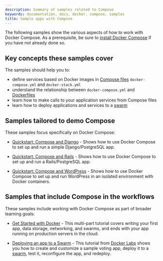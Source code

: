 ```yaml
---
description: Summary of samples related to Compose
keywords: documentation, docs, docker, compose, samples
title: Sample apps with Compose
---
```


The following samples show the various aspects of how to work with Docker
Compose. As a prerequisite, be sure to [install Docker
Compose](/compose/install/) if you have not already done so.

## Key concepts these samples cover

The samples should help you to:

- define services based on Docker images in [Compose files](/compose/compose-file.md) `docker-compose.yml` and
`docker-stack.yml`
- understand the relationship between `docker-compose.yml` and [Dockerfiles](/engine/reference/builder.md)
- learn how to make calls to your application services from Compose files
- learn how to deploy applications and services to a [swarm](/engine/swarm.md)

## Samples tailored to demo Compose

These samples focus specifically on Docker Compose:

- [Quickstart: Compose and Django](/compose/django.md) - Shows how to use Docker Compose to set up and run a simple Django/PostgreSQL app.

- [Quickstart: Compose and Rails](/compose/rails.md) - Shows how to use
Docker Compose to set up and run a Rails/PostgreSQL app.

- [Quickstart: Compose and WordPress](/compose/wordpress.md) - Shows how to
use Docker Compose to set up and run WordPress in an isolated environment
with Docker containers.

## Samples that include Compose in the workflows

These samples include working with Docker Compose as part of broader learning
goals:

- [Get Started with Docker](/get-started/index.md) - This multi-part tutorial covers writing your first app, data storage, networking, and swarms,
and ends with your app running on production servers in the cloud.

- [Deploying an app to a Swarm](https://github.com/docker/labs/blob/master/beginner/chapters/votingapp.md) - This tutorial from [Docker Labs](https://github.com/docker/labs/blob/master/README.md) shows you how to create and customize a sample voting app, deploy it to a [swarm](/engine/swarm.md), test it, reconfigure the app, and redeploy.
